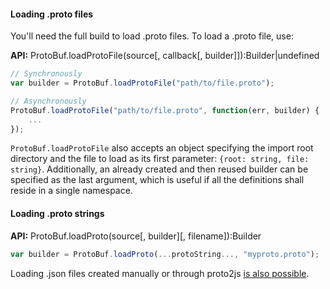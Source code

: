#### Loading .proto files

You'll need the full build to load .proto files. To load a .proto file, use:

**API:** ProtoBuf.loadProtoFile(source[, callback[, builder]]):Builder|undefined

```js
// Synchronously
var builder = ProtoBuf.loadProtoFile("path/to/file.proto");

// Asynchronously
ProtoBuf.loadProtoFile("path/to/file.proto", function(err, builder) {
    ...
});
```

`ProtoBuf.loadProtoFile` also accepts an object specifying the import root directory and the file to load as its first parameter: `{root: string, file: string}`. Additionally, an already created and then reused builder can be specified as the last argument, which is useful if all the definitions shall reside in a single namespace.

#### Loading .proto strings

**API:** ProtoBuf.loadProto(source[, builder][, filename]):Builder

```js
var builder = ProtoBuf.loadProto(...protoString..., "myproto.proto");
```

Loading .json files created manually or through proto2js [is also possible](https://github.com/dcodeIO/ProtoBuf.js/wiki/Builder#using-json-without-the-proto-parser).